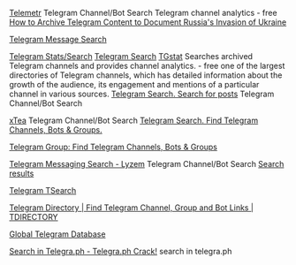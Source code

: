 
[Telemetr](https://telemetr.io/)
Telegram Channel/Bot Search
Telegram channel analytics - free
[How to Archive Telegram Content to Document Russia's Invasion of Ukraine](https://www.bellingcat.com/resources/how-tos/2022/03/08/how-to-archive-telegram-content-to-document-russias-invasion-of-ukraine/)

[Telegram Message Search](https://search.buzz.im/)

[Telegram Stats/Search](https://tgstat.ru/)
[Telegram Search](https://tgstat.ru/en/search)
[TGstat](https://tgstat.com/)
Searches archived Telegram channels and provides channel analytics. - free
one of the largest directories of Telegram channels, which has detailed information about the growth of the audience, its engagement and mentions of a particular channel in various sources.
[Telegram Search. Search for posts](https://tgstat.com/search)
Telegram Channel/Bot Search

[xTea](https://xtea.io/ts_en.html)
Telegram Channel/Bot Search
[Telegram Search. Find Telegram Channels, Bots & Groups.](https://xtea.io/ts_en.html#gsc.tab=0)

[Telegram Group: Find Telegram Channels, Bots & Groups](https://www.telegram-group.com/en)

[Telegram Messaging Search - Lyzem](https://lyzem.com/)
Telegram Channel/Bot Search
[Search results](https://lyzem.com/search?f=groups&l=en&q=mega)

[Telegram TSearch](http://tsear.ch/)

[Telegram Directory | Find Telegram Channel, Group and Bot Links | TDIRECTORY](https://tdirectory.me/)

[Global Telegram Database](https://t.me/s/privatelinks)

[Search in Telegra.ph - Telegra.ph Crack!](https://telegcrack.com/)
search in telegra.ph
